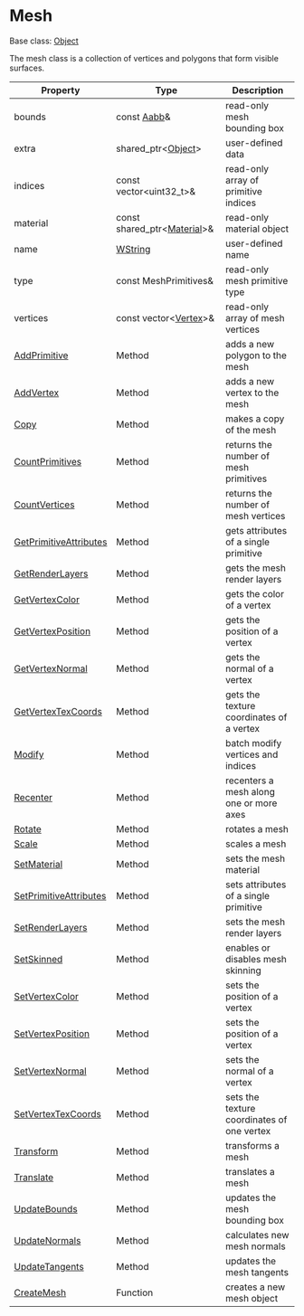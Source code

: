 # Mesh

Base class: [Object](Object.md)

The mesh class is a collection of vertices and polygons that form visible surfaces.

| Property | Type | Description |
| --- | --- | --- |
| bounds | const [Aabb](Aabb.md)& | read-only mesh bounding box |
| extra | shared_ptr<[Object](Object.md)\> | user-defined data |
| indices | const vector<uint32_t\>& | read-only array of primitive indices |
| material | const shared_ptr<[Material](Material.md)\>& | read-only material object |
| name | [WString](WString.md) | user-defined name |
| type | const MeshPrimitives& | read-only mesh primitive type |
| vertices | const vector<[Vertex](Vertex.md)\>& | read-only array of mesh vertices |
| [AddPrimitive](Mesh_AddPrimitive.md) | Method | adds a new polygon to the mesh |
| [AddVertex](Mesh_AddVertex.md) | Method | adds a new vertex to the mesh |
| [Copy](Mesh_Copy.md) | Method | makes a copy of the mesh |
| [CountPrimitives](Mesh_CountPrimitives.md) | Method | returns the number of mesh primitives |
| [CountVertices](Mesh_CountVertices.md) | Method | returns the number of mesh vertices |
| [GetPrimitiveAttributes](Mesh_GetPrimitiveAttributes.md) | Method | gets attributes of a single primitive |
| [GetRenderLayers](Mesh_GetRenderLayers.md) | Method | gets the mesh render layers |
| [GetVertexColor](Mesh_GetVertexColor.md) | Method | gets the color of a vertex |
| [GetVertexPosition](Mesh_GetVertexPosition.md) | Method | gets the position of a vertex |
| [GetVertexNormal](Mesh_GetVertexNormal.md) | Method | gets the normal of a vertex |
| [GetVertexTexCoords](Mesh_GetVertexTexCoords.md) | Method | gets the texture coordinates of a vertex |
| [Modify](Mesh_Modify.md) | Method | batch modify vertices and indices |
| [Recenter](Mesh_Recenter.md) | Method | recenters a mesh along one or more axes |
| [Rotate](Mesh_Rotate.md) | Method | rotates a mesh |
| [Scale](Mesh_Scale.md) | Method | scales a mesh |
| [SetMaterial](Mesh_SetMaterial.md) | Method | sets the mesh material |
| [SetPrimitiveAttributes](Mesh_SetPrimitiveAttributes.md) | Method | sets attributes of a single primitive |
| [SetRenderLayers](Mesh_SetRenderLayers.md) | Method | sets the mesh render layers |
| [SetSkinned](Mesh_SetSkinned.md) | Method | enables or disables mesh skinning |
| [SetVertexColor](Mesh_SetVertexColor.md) | Method | sets the position of a vertex |
| [SetVertexPosition](Mesh_SetVertexPosition.md) | Method | sets the position of a vertex |
| [SetVertexNormal](Mesh_SetVertexNormal.md) | Method | sets the normal of a vertex  |
| [SetVertexTexCoords](Mesh_SetVertexTexCoords.md) | Method | sets the texture coordinates of one vertex |
| [Transform](Mesh_Transform.md) | Method | transforms a mesh |
| [Translate](Mesh_Translate.md) | Method | translates a mesh |
| [UpdateBounds](Mesh_UpdateBounds.md) | Method | updates the mesh bounding box |
| [UpdateNormals](Mesh_UpdateNormals.md) | Method | calculates new mesh normals |
| [UpdateTangents](Mesh_UpdateTangents.md) | Method | updates the mesh tangents |
| [CreateMesh](CreateMesh.md) | Function | creates a new mesh object |
